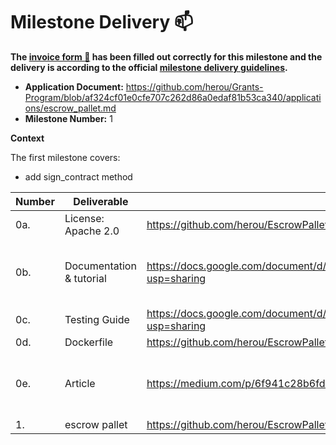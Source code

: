 # Milestone Delivery :mailbox:


**The [invoice form :pencil:](https://docs.google.com/forms/d/e/1FAIpQLSfmNYaoCgrxyhzgoKQ0ynQvnNRoTmgApz9NrMp-hd8mhIiO0A/viewform) has been filled out correctly for this milestone and the delivery is according to the official [milestone delivery guidelines](https://github.com/w3f/Grants-Program/blob/master/docs/milestone-deliverables-guidelines.md).**

* **Application Document:** https://github.com/herou/Grants-Program/blob/af324cf01e0cfe707c262d86a0edaf81b53ca340/applications/escrow_pallet.md
* **Milestone Number:** 1

**Context**

The first milestone covers:
- add sign_contract method

| Number | Deliverable              | Link                                                                           | Notes                                                                                                                                                          |
| ------------- |--------------------------|--------------------------------------------------------------------------------|----------------------------------------------------------------------------------------------------------------------------------------------------------------|
| 0a. | License: Apache 2.0      | https://github.com/herou/EscrowPallet/blob/eljo-prifti/escrow/LICENSE          |                                                                                                                                                                | 
| 0b.  | Documentation & tutorial | https://docs.google.com/document/d/1XpxfrG6Qd9AHJ7OUVv3L3D6ZcEyizGh68w7yZxN3p_A/edit?usp=sharing | The inline documentation is the lib.rs files of [escrow-pallet](https://github.com/herou/EscrowPallet/blob/eljo-prifti/escrow/pallets/escrow/src/lib.rs) | 
| 0c. | Testing Guide            | https://docs.google.com/document/d/1XpxfrG6Qd9AHJ7OUVv3L3D6ZcEyizGh68w7yZxN3p_A/edit?usp=sharing            || 
| 0d. | Dockerfile               | https://github.com/herou/EscrowPallet/blob/eljo-prifti/escrow/docker-compose.yml                                                            |                                                                                                                                                                | 
| 0e.  | Article                  | https://medium.com/p/6f941c28b6fd/edit                                         | The article will be published once the milestone is approved.                                                                                                  | 
| 1.  | escrow pallet            | https://github.com/herou/EscrowPallet/tree/eljo-prifti/escrow/pallets/escrow   |                                                                                                                                                                |

